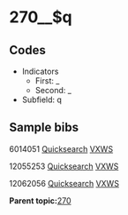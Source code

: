 # 270\_\_$q

## Codes

-   Indicators
    -   First: \_
    -   Second: \_
-   Subfield: q

## Sample bibs

6014051 [Quicksearch](https://search.library.yale.edu/catalog/6014051) [VXWS](http://prodorbis.library.yale.edu:7014/vxws/GetHoldingsService?bibId=6014051)

12055253 [Quicksearch](https://search.library.yale.edu/catalog/12055253) [VXWS](http://prodorbis.library.yale.edu:7014/vxws/GetHoldingsService?bibId=12055253)

12062056 [Quicksearch](https://search.library.yale.edu/catalog/12062056) [VXWS](http://prodorbis.library.yale.edu:7014/vxws/GetHoldingsService?bibId=12062056)

**Parent topic:**[270](../../tags/270/270.md)

